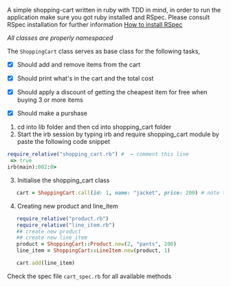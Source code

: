 A simple shopping-cart written in ruby with TDD in mind, in order to run the application make sure you got ruby installed and RSpec. Please consult RSpec installation for further information [How to install RSpec](https://relishapp.com/rspec/docs/gettingstarted)

_All classes are properly namespaced_ </br>

The `ShoppingCart` class serves as base class for the following tasks,

- [X] Should add and remove items from the cart
- [X] Should print what's in the cart and the total cost
- [X] Should apply a discount of getting the cheapest item for free when buying 3 or more items
- [X] Should make a purshase


1. cd into lib folder and then cd into shopping_cart folder
2. Start the irb session by typing irb and require shopping_cart module by paste the following code snippet

```ruby
require_relative("shopping_cart.rb") #  ← comment this line
 => true
irb(main):002:0>
```

3. Initialise the shopping_cart class 

```ruby
   cart = ShoppingCart.call(id: 1, name: "jacket", price: 200) # note that these arguments are required!
```

4. Creating new product and line_item

```ruby
   require_relative("product.rb")
   require_relative("line_item.rb")
   ## create new product
   ## create new line_item
   product = ShoppingCart::Product.new(2, "pants", 200)
   line_item = ShoppingCart::LineItem.new(product, 1)

   cart.add(line_item)
```

Check the spec file `cart_spec.rb` for all available methods
